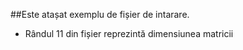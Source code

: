 ##Este atașat exemplu de fișier de intarare.
* Rândul 11 din fișier reprezintă dimensiunea matricii
